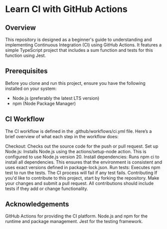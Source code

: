 # Learn CI with GitHub Actions

## Overview

This repository is designed as a beginner's guide to understanding and implementing Continuous Integration (CI) using GitHub Actions. It features a simple TypeScript project that includes a sum function and tests for this function using Jest.

## Prerequisites

Before you clone and run this project, ensure you have the following installed on your system:
- Node.js (preferably the latest LTS version)
- npm (Node Package Manager)

## CI Workflow
The CI workflow is defined in the .github/workflows/ci.yml file. Here’s a brief overview of what each step in the workflow does:

Checkout: Checks out the source code for the push or pull request.
Set up Node.js: Installs Node.js using the actions/setup-node action. This is configured to use Node.js version 20.
Install dependencies: Runs npm ci to install all dependencies. This ensures that the environment is consistent and uses exact versions defined in package-lock.json.
Run tests: Executes npm test to run the tests. The CI process will fail if any test fails.
Contributing
If you'd like to contribute to this project, start by forking the repository. Make your changes and submit a pull request. All contributions should include tests if they add or change functionality.


## Acknowledgements
GitHub Actions for providing the CI platform.
Node.js and npm for the runtime and package management.
Jest for the testing framework.
